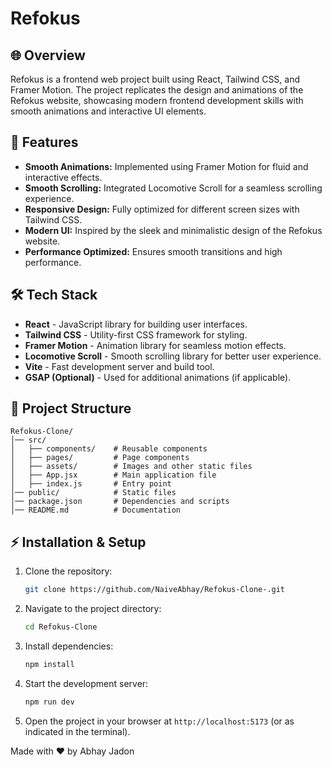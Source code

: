 # Refokus

## 🌐 Overview
Refokus is a frontend web project built using React, Tailwind CSS, and Framer Motion. The project replicates the design and animations of the Refokus website, showcasing modern frontend development skills with smooth animations and interactive UI elements.

## 🚀 Features
- **Smooth Animations:** Implemented using Framer Motion for fluid and interactive effects.
- **Smooth Scrolling:** Integrated Locomotive Scroll for a seamless scrolling experience.
- **Responsive Design:** Fully optimized for different screen sizes with Tailwind CSS.
- **Modern UI:** Inspired by the sleek and minimalistic design of the Refokus website.
- **Performance Optimized:** Ensures smooth transitions and high performance.

## 🛠 Tech Stack
- **React** - JavaScript library for building user interfaces.
- **Tailwind CSS** - Utility-first CSS framework for styling.
- **Framer Motion** - Animation library for seamless motion effects.
- **Locomotive Scroll** - Smooth scrolling library for better user experience.
- **Vite** - Fast development server and build tool.
- **GSAP (Optional)** - Used for additional animations (if applicable).

## 📂 Project Structure
```
Refokus-Clone/
│── src/
│   ├── components/    # Reusable components
│   ├── pages/         # Page components
│   ├── assets/        # Images and other static files
│   ├── App.jsx        # Main application file
│   ├── index.js       # Entry point
│── public/            # Static files
│── package.json       # Dependencies and scripts
│── README.md          # Documentation
```

## ⚡ Installation & Setup
1. Clone the repository:
   ```sh
   git clone https://github.com/NaiveAbhay/Refokus-Clone-.git
   ```
2. Navigate to the project directory:
   ```sh
   cd Refokus-Clone
   ```
3. Install dependencies:
   ```sh
   npm install
   ```
4. Start the development server:
   ```sh
   npm run dev
   ```
5. Open the project in your browser at `http://localhost:5173` (or as indicated in the terminal).

Made with ❤️ by Abhay Jadon


